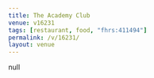 ```yaml
---
title: The Academy Club
venue: v16231
tags: [restaurant, food, "fhrs:411494"]
permalink: /v/16231/
layout: venue
---
```

null